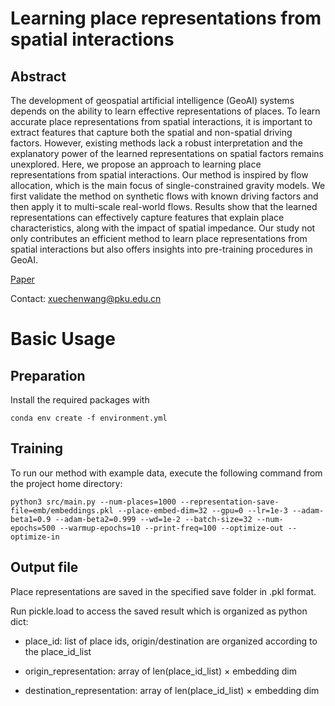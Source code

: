 # Learning place representations from spatial interactions
## Abstract
The development of geospatial artificial intelligence (GeoAI) systems depends on the ability to learn effective representations of places. To learn accurate place representations from spatial interactions, it is important to extract features that capture both the spatial and non-spatial driving factors. However, existing methods lack a robust interpretation and the explanatory power of the learned representations on spatial factors remains unexplored. Here, we propose an approach to learning place representations from spatial interactions. Our method is inspired by flow allocation, which is the main focus of single-constrained gravity models. We first validate the method on synthetic flows with known driving factors and then apply it to multi-scale real-world flows. Results show that the learned representations can effectively capture features that explain place characteristics, along with the impact of spatial impedance. Our study not only contributes an efficient method to learn place representations from spatial interactions but also offers insights into pre-training procedures in GeoAI.

[Paper](https://www.tandfonline.com/doi/full/10.1080/13658816.2024.2332908?src= "10.1080/13658816.2024.2332908")

Contact: <xuechenwang@pku.edu.cn>

# Basic Usage

## Preparation

Install the required packages with

```
conda env create -f environment.yml
```

## Training

To run our method with example data, execute the following command from the project home directory:

```
python3 src/main.py --num-places=1000 --representation-save-file=emb/embeddings.pkl --place-embed-dim=32 --gpu=0 --lr=1e-3 --adam-beta1=0.9 --adam-beta2=0.999 --wd=1e-2 --batch-size=32 --num-epochs=500 --warmup-epochs=10 --print-freq=100 --optimize-out --optimize-in
```

## Output file

Place representations are saved in the specified save folder in .pkl format. 

Run pickle.load to access the saved result which is organized as python dict:

- place_id: list of place ids, origin/destination are organized according to the place_id_list

- origin_representation: array of len(place_id_list) $\times$ embedding dim

- destination_representation: array of len(place_id_list) $\times$ embedding dim
